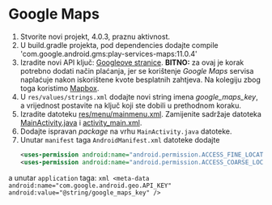 # Google Maps

1. Stvorite novi projekt, 4.0.3, praznu aktivnost.
2. U build.gradle projekta, pod dependencies dodajte compile 'com.google.android.gms:play-services-maps:11.0.4' 
3. Izradite novi API ključ: [Googleove stranice](https://developers.google.com/maps/documentation/android-sdk/signup). **BITNO:** za ovaj je korak potrebno dodati način plaćanja, jer se korištenje *Google Maps* servisa naplaćuje nakon iskorištene kvote besplatnih zahtjeva. Na kolegiju zbog toga koristimo [Mapbox](mapbox.md).
4. U `res/values/strings.xml` dodajte novi string imena *google_maps_key*, a vrijednost postavite na ključ koji ste dobili u prethodnom koraku.
5. Izradite datoteku [res/menu/mainmenu.xml](google_maps/mainmenu.xml). Zamijenite sadržaje datoteka [MainActivity.java](google_maps/MainActivity.java) i [activity_main.xml](google_maps/activity_main.xml).
6. Dodajte ispravan *package* na vrhu `MainActivity.java` datoteke.
7. Unutar `manifest` taga `AndroidManifest.xml` datoteke dodajte 
    ```xml
    <uses-permission android:name="android.permission.ACCESS_FINE_LOCATION" />
    <uses-permission android:name="android.permission.ACCESS_COARSE_LOCATION" />
    ```
a unutar `application` taga:
    ```xml
    <meta-data android:name="com.google.android.geo.API_KEY" android:value="@string/google_maps_key" />
    ```



